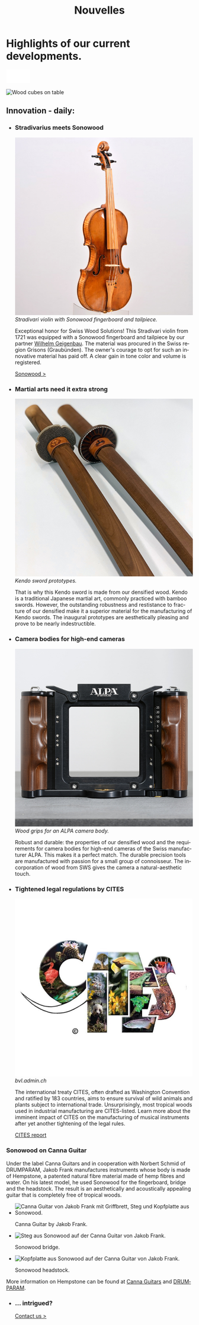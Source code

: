 ﻿---
lang: fr
title: 'Nouvelles'
order: 6
---

<div class="full-width-kenburns">
<div class="wrap-bg-image">

# Highlights of our current developments.

![arrow down](/assets/images/arrow-d-white.svg)

</div>
<img srcset="/assets/images/contact_cover_2x.jpg"
     src="/assets/images/contact_cover.jpg" alt="Wood cubes on table">
</div>

<div class="full-width">
<div class="wrap -cols2">

## Innovation - daily:

- ### Stradivarius meets Sonowood
  ![Stradivarius from 1721 with Sonowood](/assets/images/News_4_Stradivarius_Stradivari_Geige_Griffbrett_Violin_Fingerboard_Tropical_Wood_Tropenholz_Ersatz_Replacement_Alternative_Sonowood_Swiss_Ebony_Ebony_Ebenholz.jpeg)
  *Stradivari violin with Sonowood fingerboard and tailpiece.*

  Exceptional honor for Swiss Wood Solutions! This Stradivari violin from 1721 was equipped with a Sonowood fingerboard and tailpiece by our partner [Wilhelm Geigenbau](http://wilhelm.geigenbau.ag). The material was procured in the Swiss region Grisons (Graubünden). The owner's courage to opt for such an innovative material has paid off. A clear gain in tone color and volume is registered.

  <a class="btn" href="/en/products/sonowood/">Sonowood ></a>

- ### Martial arts need it extra strong
  ![extra strong wood sword for kendo](/assets/images/3_news_kendo_Schwert_sword_Tropical_Wood_Tropenholz_Ersatz_Replacement_Alternative_Sonowood_Swiss_Ebony_Ebony_Ebenholz_Rosewood_Grenadill_Swiss_Wood_Solutions.jpg)
  *Kendo sword prototypes.*

  That is why this Kendo sword is made from our densified wood. Kendo is a traditional Japanese martial art, commonly practiced with bamboo swords. However, the outstanding robustness and restistance to fracture of our densified make it a superior material for the manufacturing of Kendo swords. The inaugural prototypes are aesthetically pleasing and prove to be nearly indestructible.

- ### Camera bodies for high-end cameras
  ![violin with sonowood](/assets/images/News_2_ALPA_Kamera_Griffe_Camera_Tropical_Wood_Tropenholz_Ersatz_Replacement_Alternative_Sonowood_Swiss_Ebony_Ebony_Ebenholz.jpg)
  *Wood grips for an ALPA camera body.*

  Robust and durable: the properties of our densified wood and the requirements for camera bodies for high-end cameras of the Swiss manufacturer ALPA. This makes it a perfect match. The durable precision tools are manufactured with passion for a small group of connoisseur. The incorporation of wood from SWS gives the camera a natural-aesthetic touch.

- ### Tightened legal regulations by CITES
  ![CITES](/assets/images/1_news_citeslogo_Tropical_Wood_Tropenholz_Ersatz_Replacement_Alternative_Sonowood_Swiss_Ebony_Ebony_Ebenholz_Rosewood_Grenadill_Swiss_Wood_Solutions_Klimaschutz.jpg)
  *bvl.admin.ch*

  The international treaty CITES, often drafted as Washington Convention and ratified by 183 countries, aims to ensure survival of wild animals and plants subject to international trade. Unsurprisingly, most tropical woods used in industrial manufacturing are CITES-listed. Learn more about the imminent impact of CITES on the manufacturing of musical instruments after yet another tightening of the legal rules.

  <a class="btn" href="/assets/docs/2018_CITES_CH.pdf">CITES report</a>


</div>
</div>

<div class="full-width-grey">
<div class="wrap -cols3">

### Sonowood on Canna Guitar

Under the label Canna Guitars and in cooperation with Norbert Schmid of DRUMPARAM, Jakob Frank manufactures instruments whose body is made of Hempstone, a patented natural fibre material made of hemp fibres and water. On his latest model, he used Sonowood for the fingerboard, bridge and the headstock. The result is an aesthetically and acoustically appealing guitar that is completely free of tropical woods.  

 - <img srcset="/assets/images/cannaguitar_ganzeGitarre.jpg"
     src="/assets/images/cannaguitar_ganzeGitarre.jpg" alt="Canna Guitar von Jakob Frank mit Griffbrett, Steg und Kopfplatte aus Sonowood.">
 	<figcaption>Canna Guitar by Jakob Frank.</figcaption>

 - <img srcset="/assets/images/Cannaguitar_Steg.jpg"
     src="/assets/images/Cannaguitar_Steg.jpg" alt="Steg aus Sonowood auf der Canna Guitar von Jakob Frank.">
	<figcaption>Sonowood bridge.</figcaption>

 - <img srcset="/assets/images/cannaguitar_kopfplatte.jpg"
     src="/assets/images/cannaguitar_kopfplatte.jpg" alt="Kopfplatte aus Sonowood auf der Canna Guitar von Jakob Frank.">
	<figcaption>Sonowood headstock.</figcaption>

More information on Hempstone can be found at [Canna Guitars](https://www.cannaguitars.com) and [DRUMPARAM](http://www.drumparam.at).

</div>
</div>


<div class="full-width">
<div class="wrap -cols2">


- ### ... intrigued?


  <a class="btn -red" href="/en/contact">Contact us ></a>

</div>
</div>
